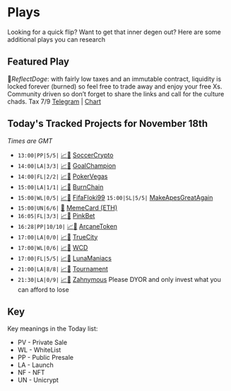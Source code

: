 
# Plays

Looking for a quick flip? Want to get that inner degen out? Here are some additional plays you can research

## Featured Play

🐶*ReflectDoge*: with fairly low taxes and an immutable contract, liquidity is locked forever (burned) so feel free to trade away and enjoy your free Xs. Community driven so don’t forget to share the links and call for the culture chads. Tax 7/9 
[Telegram](https://t.me/reflectdoge) | [Chart](https://app.nexuscrypto.com/token/bsc/0x8b69453444344f8a1990067D6c6c046A2210DB1f)

## Today's Tracked Projects for November 18th
_Times are GMT_


- `13:00|PP|5/5|` [📈](https://app.nexuscrypto.com/token/bsc/0xde1a0f6c7078c5da0a6236eeb04261f4699905c5)[📲](https://www.pinksale.finance/launchpad/0x377E188f42e3ea6C34b58924dB9daCEE848F5828?chain=BSC) [SoccerCrypto](https://t.me/SoccerCryptoNFT)
- `14:00|LA|3/3|` [📈](https://app.nexuscrypto.com/token/bsc/0x1f93d65d5115bc8785920d75120ea26a52ca4392)[📲](https://www.pinksale.finance/launchpad/0xb7A4E68a4EBDFBcb85dD170506F5A440d9E7503a?chain=BSC) [GoalChampion](https://t.me/goalchampion)
- `14:00|FL|2/2|` [📈](https://app.nexuscrypto.com/token/bsc/0x634c4585624a68c9b148e4ef1ae6cfa6646d50b3)[📲](https://www.pinksale.finance/launchpad/0x8031a212611B9feD7E91804A5Ce789c983a04d6e?chain=BSC) [PokerVegas](https://t.me/PokerVegasGlobal)
- `15:00|LA|1/1|` [📈](https://app.nexuscrypto.com/token/bsc/0x9f84849bc9966d54cd21ea3a8ac526ccb05cf4b3)[📲](https://www.pinksale.finance/launchpad/0x5DB11CBa5Ea44895d365Ef5233213380c87A2F57?chain=BSC) [BurnChain](https://t.me/BURNCHAIN)
- `15:00|WL|0/5|` [📈](https://app.nexuscrypto.com/token/bsc/0x1f6ac115bae2ca83270f35e294be0d221410a9a2)[📲](https://www.pinksale.finance/launchpad/0x21cf26604a79Bd6967201b83807809EB0Ceb4fE5?chain=BSC) [FifaFloki99](https://t.me/f99bsc)
`15:00|SL|5/5|`  [MakeApesGreatAgain](https://t.me/MakeApesGreatAgainOfficial)
- `15:00|UN|6/6|` [📲](https://app.unicrypt.network/amm/uni-v2/ilo/0x46C2E3583D5d9dE47a20EBE9139266050FC390fA) [MemeCard (ETH)](https://t.me/MemeCardOfficial)
- `16:05|FL|3/3|` [📈](https://app.nexuscrypto.com/token/bsc/0x1446af29c56c0106147b42e020392fc8df3c8d40)[📲](https://www.pinksale.finance/launchpad/0x575D298A1eb0523f058C92fcefEf97DC0f2Bc643?chain=BSC) [PinkBet](https://t.me/PinkbetWC_io)
- `16:28|PP|10/10|` [📈](https://app.nexuscrypto.com/token/bsc/0x4d134deeccfb487e499c78396e521b8f7431daed)[📲](https://www.pinksale.finance/launchpad/0x5299ee53db65678C60bB35519e408204E0009a4A?chain=BSC) [ArcaneToken](https://t.me/arcanetokenBNB)
- `17:00|LA|0/0|` [📈](https://app.nexuscrypto.com/token/bsc/0x35fb11ab0df3b12545833e49c36707bff839df27)[📲](https://www.pinksale.finance/launchpad/0xc00212d869094eafab4b7f82a93d56c525f00d5a?chain=BSC) [TrueCity](https://t.me/TrueCityNFT_english)
- `17:00|WL|0/6|` [📈](https://app.nexuscrypto.com/token/bsc/0xb0f41a3df4b504d55753f8e0ccf88140f8ecbf64)[📲](https://www.pinksale.finance/launchpad/0x3b0B2b4bdc18BBF0C819452635dD5E787B4024D1?chain=BSC) [WCD](https://t.me/WCDToken)
- `17:00|FL|5/5|` [📈](https://app.nexuscrypto.com/token/bsc/0xc3855e3ab47a41a9294bf7a363efbe4e5281b632)[📲](https://www.pinksale.finance/launchpad/0x4e76459C948FF4bDB51731b431D73e883811D549?chain=BSC) [LunaManiacs](https://t.me/LunaManiacsCoin)
- `21:00|LA|8/8|` [📈](https://app.nexuscrypto.com/token/bsc/0x7828373c62b354ddb4f016d4eed823194cf52e68)[📲](https://www.pinksale.finance/launchpad/0x96f4297EE57A0E16540e167dc55Eb3252C5075C2?chain=BSC) [Tournament](https://t.me/tournamental_crypto)
- `21:30|LA|0/9|` [📈](https://app.nexuscrypto.com/token/bsc/0xe061156135b7b7847fd4db74992ac8555c0cd5a7)[📲](https://gempad.app/presale/0xcbdbEB66BcD56ff764E74d5f02FF33FcA30be3C5?chainId=56) [Zahnymous](https://t.me/Zahnymous)
Please DYOR and only invest what you can afford to lose

## Key
Key meanings in the Today list:

- PV - Private Sale
- WL - WhiteList
- PP - Public Presale
- LA - Launch
- NF - NFT
- UN - Unicrypt